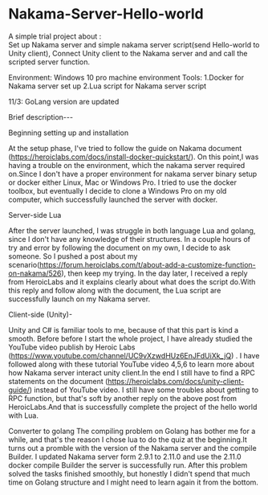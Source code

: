 
# Nakama-Server-Hello-world
A simple trial project about :  
Set up Nakama server and simple nakama server script(send Hello-world to Unity client), 
Connect Unity client to the Nakama server and and call the scripted server function. 

Environment: Windows 10 pro machine environment
Tools: 
1.Docker for Nakama server set up 
2.Lua script for Nakama server script

11/3: GoLang version are updated

Brief description---

Beginning setting up and installation


  At the setup phase, I've tried to follow the guide on Nakama document (https://heroiclabs.com/docs/install-docker-quickstart/). On this point,I was having a trouble on the environment, which the nakama server required on.Since I don't have a proper environment for nakama server binary setup or docker either Linux, Mac or Windows Pro. 
I tried to use the docker toolbox, but eventually I decide to clone a Windows Pro on my old computer, which successfully launched the server with docker.
  
 Server-side Lua
 
 
   After the server launched, I was struggle in both language Lua and golang, since I don't have any knowledge of their structures. In a couple hours of try and error by following the document on my own, I decide to ask someone. So I pushed a post about my scenario(https://forum.heroiclabs.com/t/about-add-a-customize-function-on-nakama/526), then keep my trying.
   In the day later, I received a reply from HeroicLabs and it explains clearly about what does the script do.With this reply and follow along with the document, the Lua script are successfully launch on my Nakama server.


Client-side (Unity)-

  Unity and C# is familiar tools to me, because of that this part is kind a smooth. Before before I start the whole project, I have already studied the YouTube video publish by Heroic Labs (https://www.youtube.com/channel/UC9vXzwdHUz6EnJFdUiXk_jQ) . I have followed along with these tutorial YouTube video 4,5,6 to learn more about how Nakama server interact unity client.In the end I still have to find a RPC statements on the document (https://heroiclabs.com/docs/unity-client-guide/) instead of YouTube video. I still have some troubles about getting to RPC function, but that's soft by another reply on the above post from HeroicLabs.And that is successfully complete the project of the hello world with Lua.


Converter to golang
The compiling problem on Golang has bother me for a while, and that's the reason I chose lua to do the quiz at the beginning.It turns out a promble with the version of the Nakama server and the compile Builder. I updated Nakama server form 2.9.1 to 2.11.0 and use the 2.11.0 docker compile Builder the server is successfully run. After this problem solved the tasks finished smoothly, but honestly I didn't spend that much time on Golang structure and I might need to learn again it from the bottom.
    
